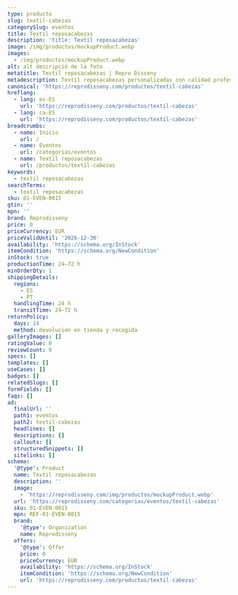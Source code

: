 ```yaml
---
type: producto
slug: textil-cabezas
categorySlug: eventos
title: Textil reposacabezas
description: 'title: Textil reposacabezas'
image: /img/productos/mockupProduct.webp
images:
  - /img/productos/mockupProduct.webp
alt: alt descripció de la foto
metatitle: Textil reposacabezas | Repro Disseny
metadescription: Textil reposacabezas personalizadas con calidad profesional en Cataluña.
canonical: 'https://reprodisseny.com/productos/textil-cabezas'
hreflang:
  - lang: es-ES
    url: 'https://reprodisseny.com/productos/textil-cabezas'
  - lang: ca-ES
    url: 'https://reprodisseny.com/productos/textil-cabezas'
breadcrumbs:
  - name: Inicio
    url: /
  - name: Eventos
    url: /categorias/eventos
  - name: Textil reposacabezas
    url: /productos/textil-cabezas
keywords:
  - textil reposacabezas
searchTerms:
  - textil reposacabezas
sku: 01-EVEN-0015
gtin: ''
mpn: ''
brand: Reprodisseny
price: 0
priceCurrency: EUR
priceValidUntil: '2026-12-30'
availability: 'https://schema.org/InStock'
itemCondition: 'https://schema.org/NewCondition'
inStock: true
productionTime: 24–72 h
minOrderQty: 1
shippingDetails:
  regions:
    - ES
    - PT
  handlingTime: 24 h
  transitTime: 24–72 h
returnPolicy:
  days: 14
  method: devolución en tienda y recogida
galleryImages: []
ratingValue: 0
reviewCount: 0
specs: []
templates: []
useCases: []
badges: []
relatedSlugs: []
formFields: []
faqs: []
ad:
  finalUrl: ''
  path1: eventos
  path2: textil-cabezas
  headlines: []
  descriptions: []
  callouts: []
  structuredSnippets: []
  sitelinks: []
schema:
  '@type': Product
  name: Textil reposacabezas
  description: ''
  image:
    - 'https://reprodisseny.com/img/productos/mockupProduct.webp'
  url: 'https://reprodisseny.com/categorias/eventos/textil-cabezas'
  sku: 01-EVEN-0015
  mpn: REF-01-EVEN-0015
  brand:
    '@type': Organization
    name: Reprodisseny
  offers:
    '@type': Offer
    price: 0
    priceCurrency: EUR
    availability: 'https://schema.org/InStock'
    itemCondition: 'https://schema.org/NewCondition'
    url: 'https://reprodisseny.com/productos/textil-cabezas'
---
```


